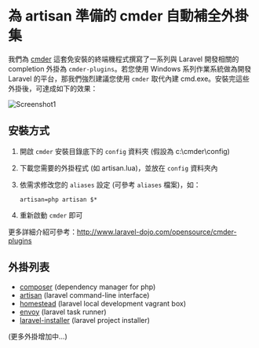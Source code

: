 # 為 artisan 準備的 cmder 自動補全外掛集

我們為 [cmder](http://bliker.github.io/cmder/) 這套免安裝的終端機程式撰寫了一系列與 Laravel 開發相關的 completion 外掛為 `cmder-plugins`。若您使用 Windows 系列作業系統做為開發 Laravel 的平台，那我們強烈建議您使用 `cmder` 取代內建 cmd.exe。安裝完這些外掛後，可達成如下的效果：

![Screenshot1](https://raw.github.com/laravel-dojo/cmder-plugins/master/images/screenshot.gif)

## 安裝方式

1. 開啟 `cmder` 安裝目錄底下的 `config` 資料夾 (假設為 c:\cmder\config)
2. 下載您需要的外掛程式 (如 artisan.lua)，並放在 `config` 資料夾內
3. 依需求修改您的 `aliases` 設定 (可參考 `aliases` 檔案)，如：

    ```
	artisan=php artisan $*
    ```

4. 重新啟動 `cmder` 即可

更多詳細介紹可參考：<http://www.laravel-dojo.com/opensource/cmder-plugins>


## 外掛列表

* [composer](https://getcomposer.org/) (dependency manager for php)
* [artisan](http://laravel.com/docs/4.2/artisan) (laravel command-line interface)
* [homestead](http://laravel.com/docs/4.2/homestead) (laravel local development vagrant box)
* [envoy](http://laravel.com/docs/4.2/ssh#envoy-task-runner) (laravel task runner)
* [laravel-installer](http://laravel.com/docs/4.2/installation#install-laravel) (laravel project installer)

(更多外掛增加中…)